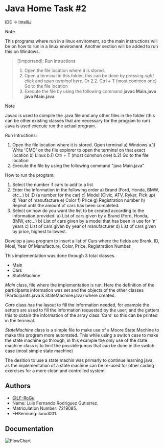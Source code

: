 
# Java Home Task #2

IDE -> IntelliJ

> [!Note]
> This programs where run in a linux enviroment, so the main instructions will be on how to run in a linux enviroment.
> Another section will be added to run this on Windows.

> [!Importand]:
> Run Intructions
> 1. Open the file location where it is stored.
> 2. Open a terminal in this folder, this can be done by pressing *right click* and *open terminal here*.
> Or
> 2.2.
>   Ctrl + T (most common one)
>   Go to the file location
> 3. Execute the file by using the following command
>    **javac Main.java**
>    **java Main.java**

> [!Note]
> Javac is used to compile the .java file and any other files in the folder (this can be other existing classes that are necessary for the program to run)
> Java is used execute *run* the actual program.



Run Intructions:
1. Open the file location where it is stored.
 Open terminal
 a) Windows
   a.1) Write 'CMD' on the file explorer to open the terminal on that exact location
 b) Linux
   b.1) Ctrl + T (most common one)
   b.2) Go to the file location
3. Execute the file by using the following command
   "java Main.java"

How to run the program:
1. Select the number if cars to add to a list
2. Enter the information in the following order
 a) Brand (Ford, Honda, BMW, etc...)
 b) ID (a number for the car)
 c) Model (Civic, ATV, Ryker, Pick up)
 d) Year of manufacture
 e) Color
 f) Price
 g) Registration number
 h) Repeat until the amount of cars has been completed.
3. Select on how do you want the list to be created according to the information provided.
 a) List of cars given by a Brand (Ford, Honda, BMW, etc...)
 b) List of cars given by a model that has been in use for 'n' years
 c) List of cars given by year of manufacturer
 d) List of cars given by price, highest to lowest.
 
Develop a java program to insert a list of Cars where the fields are Brank, ID, Moel, Year Of Manufacture, Color, Price, Registratiion Number.

This implementation was done through 3 total classes.
* Main
* Cars
* StateMachine

*Main* class, file where the implementation is run. Here the definition of the participants information was set and the objects of the other classes (Participants.java & StateMachine.java) where created.

*Cars* class has the layout to fill the information needed, for example the setters are used to fill the information requested by the user; and the getters this to obtain the information of the array class 'Cars' so this can be printed in the terminal.

*StateMachine* class is a simple file to make use of a Moore State Machine to make this program more automated. This while using a switch case to make the state machine go through, in this example the only use of the state machine class is to limit the possible jumps that can be done in the switch case (most simple state machine)


The desition to use a state machin was primarly to continue learning java, as the implementation of a state machine can be re-used for other coding exercises for a more clean and controlled system.

## Authors

- [@LF-RoGu](https://github.com/LF-RoGu)
- Name: Luis Fernando Rodriguez Gutierrez.
- Matriculation Number: 7219085.
- FHKennung: lurod001.

## Documentation

![FlowChart](Java/Java_PreCheck/Java_PreCheck/png/PreCheck-Java.jpg)



